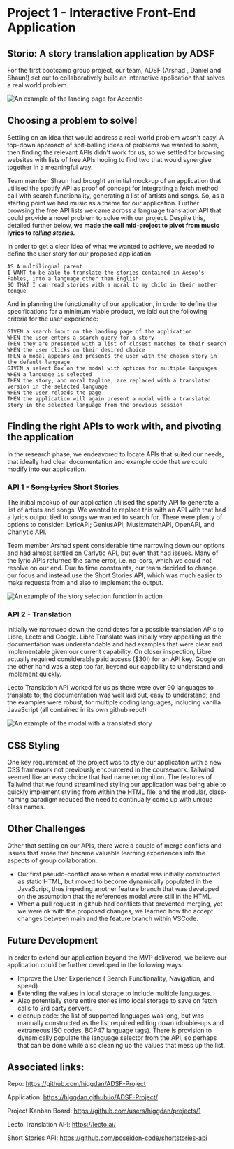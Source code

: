 # Project 1 - Interactive Front-End Application
## Storio: A story translation application by ADSF

For the first bootcamp group project, our team, ADSF (Arshad , Daniel and Shaun!) set out to collaboratively build an interactive application that solves a real world problem. 

![An example of the landing page for Accentio](./assets/images/placeholder1.png)

## Choosing a problem to solve!
Settling on an idea that would address a real-world problem wasn't easy! A top-down approach of spit-balling ideas of problems we wanted to solve, then finding the relevant APIs didn't work for us, so we settled for browsing websites with lists of free APIs hoping to find two that would synergise together in a meaningful way. 

Team member Shaun had brought an initial mock-up of an application that utilised the spotify API as proof of concept for integrating a fetch method call with search functionality, generating a list of artists and songs. So, as a starting point we had music as a theme for our application. Further browsing the free API lists we came across a language translation API that could provide a novel problem to solve with our project. Despite this, detailed further below, **we made the call mid-project to pivot from music lyrics to *telling stories.***

In order to get a clear idea of what we wanted to achieve, we needed to define the user story for our proposed application:
```
AS A multilingual parent
I WANT to be able to translate the stories contained in Aesop's Fables, into a language other than English
SO THAT I can read stories with a moral to my child in their mother tongue
```

And in planning the functionality of our application, in order to define the specifications for a minimum viable product, we laid out the following criteria for the user experience:
```
GIVEN a search input on the landing page of the application
WHEN the user enters a search query for a story
THEN they are presented with a list of closest matches to their search 
WHEN the user clicks on their desired choice
THEN a modal appears and presents the user with the chosen story in the default language
GIVEN a select box on the modal with options for multiple languages
WHEN a language is selected
THEN the story, and moral tagline, are replaced with a translated version in the selected language
WHEN the user reloads the page
THEN the application will again present a modal with a translated story in the selected language from the previous session
```

## Finding the right APIs to work with, and pivoting the application
In the research phase, we endeavored to locate APIs that suited our needs, that ideally had clear documentation and example code that we could modify into our application.
### API 1 - ~~Song Lyrics~~ Short Stories
The initial mockup of our application utilised the spotify API to generate a list of artists and songs. We wanted to replace this with an API with that had a lyrics output tied to songs we wanted to search for. There were plenty of options to consider: LyricAPI; GeniusAPI, MusixmatchAPI, OpenAPI, and Charlytic API. 

Team member Arshad spent considerable time narrowing down our options and had almost settled on Carlytic API, but even that had issues. Many of the lyric APIs returned the same error, i.e. no-cors, which we could not resolve on our end. Due to time constraints, our team decided to change our focus and instead use the Short Stories API, which was much easier to make requests from and also to implement the output.

![An example of the story selection function in action](./assets/images/placeholder2.png)

### API 2 - Translation
Initially we narrowed down the candidates for a possible translation APIs to Libre, Lecto and Google. Libre Translate was initially very appealing as the documentation was understandable and had examples that were clear and implementable given our current capability. On closer inspection, Libre actually required considerable paid access ($30!) for an API key. Google on the other hand was a step too far, beyond our capability to understand and implement quickly.

Lecto Translation API worked for us as there were over 90 languages to translate to; the documentation was well laid out, easy to understand; and the examples were robust, for multiple coding languages, including vanilla JavaScript (all contained in its own github repo!)

![An example of the modal with a translated story](./assets/images/placeholder3.png)

## CSS Styling
One key requirement of the project was to style our application with a new CSS framework not previously encountered in the coursework. Tailwind seemed like an easy choice that had name recognition. The features of Tailwind that we found streamlined styling our application was being able to quickly implement styling from within the HTML file, and the  modular, class-naming paradigm reduced the need to continually come up with unique class names.

## Other Challenges
Other that settling on our APIs, there were a couple of merge conflicts and issues that arose that became valuable learning experiences into the aspects of group collaboration.
* Our first pseudo-conflict arose when a modal was initially constructed as static HTML, but moved to become dynamically populated in the JavaScript, thus impeding another feature branch that was developed on the assumption that the references modal were still in the HTML. 
* When a pull request in github had conflicts that prevented merging, yet we were ok with the proposed changes, we learned how tho accept changes between main and the feature branch within VSCode.


## Future Development
In order to extend our application beyond the MVP delivered, we believe our application could be further developed in the following ways:
* Improve the User Experience ( Search Functionality, Navigation, and speed)
* Extending the values in local storage to include multiple languages.
* Also potentially store entire stories into local storage to save on fetch calls to 3rd party servers.
* cleanup code: the list of supported languages was long, but was manually constructed as the list required editing down (double-ups and extraneous ISO codes, BCP47 language tags). There is provision to dynamically populate the language selector from the API, so perhaps that can be done while also cleaning up the values that mess up the list.


## Associated links:

Repo:
https://github.com/higgdan/ADSF-Project

Application:
https://higgdan.github.io/ADSF-Project/

Project Kanban Board:
https://github.com/users/higgdan/projects/1

Lecto Translation API:
https://lecto.ai/

Short Stories API:
https://github.com/poseidon-code/shortstories-api
